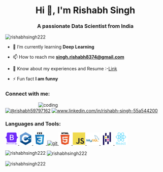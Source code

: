 <h1 align="center">Hi 👋, I'm Rishabh Singh</h1>
<h3 align="center">A passionate Data Scientist from India</h3>

<p align="left"> <img src="https://komarev.com/ghpvc/?username=rishabhsingh222&label=Profile%20views&color=0e75b6&style=flat" alt="rishabhsingh222" /> </p>

- 🌱 I’m currently learning **Deep Learning**

- 📫 How to reach me **singh.rishabh8374@gmail.com**

- 📄 Know about my experiences and Resume :-<a href="https://drive.google.com/file/d/18EtlHXwrz20FpzaHANjbf-TqkHDReFoJ/view?usp=drive_link](https://drive.google.com/file/d/18EtlHXwrz20FpzaHANjbf-TqkHDReFoJ/view?usp=drive_link)">Link</a>

- ⚡ Fun fact **I am funny**

<h3 align="left">Connect with me:</h3>
<img align="right" alt="coding" width="400" src="https://camo.githubusercontent.com/cae12fddd9d6982901d82580bdf321d81fb299141098ca1c2d4891870827bf17/68747470733a2f2f6d69726f2e6d656469756d2e636f6d2f6d61782f313336302f302a37513379765349765f7430696f4a2d5a2e676966">


<p align="left">
<a href="https://twitter.com/@rishabh59797162" target="blank"><img align="center" src="https://raw.githubusercontent.com/rahuldkjain/github-profile-readme-generator/master/src/images/icons/Social/twitter.svg" alt="@rishabh59797162" height="30" width="40" /></a>
<a href="https://www.linkedin.com/in/rishabh-singh-55a544200" target="blank"><img align="center" src="https://raw.githubusercontent.com/rahuldkjain/github-profile-readme-generator/master/src/images/icons/Social/linked-in-alt.svg" alt="www.linkedin.com/in/rishabh-singh-55a544200" height="30" width="40" /></a>
</p>

<h3 align="left">Languages and Tools:</h3>
<p align="left"> <a href="Machine learning" target="_blank" rel="noreferrer"> <img src="https://raw.githubusercontent.com/devicons/devicon/master/icons/bootstrap/bootstrap-plain-wordmark.svg" alt="bootstrap" width="40" height="40"/> </a> <a href="https://www.w3schools.com/cpp/" target="_blank" rel="noreferrer"> <img src="https://raw.githubusercontent.com/devicons/devicon/master/icons/cplusplus/cplusplus-original.svg" alt="cplusplus" width="40" height="40"/> </a> <a href="https://www.w3schools.com/css/" target="_blank" rel="noreferrer"> <img src="https://raw.githubusercontent.com/devicons/devicon/master/icons/css3/css3-original-wordmark.svg" alt="css3" width="40" height="40"/> </a> <a href="https://git-scm.com/" target="_blank" rel="noreferrer"> <img src="https://www.vectorlogo.zone/logos/git-scm/git-scm-icon.svg" alt="git" width="40" height="40"/> </a> <a href="https://www.w3.org/html/" target="_blank" rel="noreferrer"> <img src="https://raw.githubusercontent.com/devicons/devicon/master/icons/html5/html5-original-wordmark.svg" alt="html5" width="40" height="40"/> </a> <a href="https://developer.mozilla.org/en-US/docs/Web/JavaScript" target="_blank" rel="noreferrer"> <img src="https://raw.githubusercontent.com/devicons/devicon/master/icons/javascript/javascript-original.svg" alt="javascript" width="40" height="40"/> </a> <a href="https://www.mysql.com/" target="_blank" rel="noreferrer"> <img src="https://raw.githubusercontent.com/devicons/devicon/master/icons/mysql/mysql-original-wordmark.svg" alt="mysql" width="40" height="40"/> </a> <a href="https://pandas.pydata.org/" target="_blank" rel="noreferrer"> <img src="https://raw.githubusercontent.com/devicons/devicon/2ae2a900d2f041da66e950e4d48052658d850630/icons/pandas/pandas-original.svg" alt="pandas" width="40" height="40"/> </a> <a href="https://reactjs.org/" target="_blank" rel="noreferrer"> <img src="https://raw.githubusercontent.com/devicons/devicon/master/icons/react/react-original-wordmark.svg" alt="react" width="40" height="40"/> </a> </p>

<p><img align="left" src="https://github-readme-stats.vercel.app/api/top-langs?username=rishabhsingh222&show_icons=true&locale=en&layout=compact" alt="rishabhsingh222" /></p>

<p>&nbsp;<img align="center" src="https://github-readme-stats.vercel.app/api?username=rishabhsingh222&show_icons=true&locale=en" alt="rishabhsingh222" /></p>

<p><img align="center" src="https://github-readme-streak-stats.herokuapp.com/?user=rishabhsingh222&" alt="rishabhsingh222" /></p>
